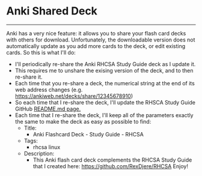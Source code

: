 # Anki Shared Deck
____________________________________________________________________________________________________________________________________________

Anki has a very nice feature: it allows you to share your flash card decks with others for download. Unfortunately, the downloadable version does not automatically update as you add more cards to the deck, or edit existing cards.  So this is what I'll do:
- I'll periodically re-share the Anki RHCSA Study Guide deck as I update it. 
- This requires me to unshare the exising version of the deck, and to then re-share it.  
- Each time that you re-share a deck, the numerical string at the end of its web address changes (e.g. https://ankiweb.net/decks/share/12345678910)
- So each time that I re-share the deck, I'll update the RHSCA Study Guide GitHub [README.md page.](../README.md)
- Each time that I re-share the deck, I'll keep all of the parameters exactly the same to make the deck as easy as possible to find:
	- Title:
		- Anki Flashcard Deck - Study Guide - RHCSA
	- Tags:
		- rhcsa linux
	- Description:
		- This Anki flash card deck complements the RHCSA Study Guide that I created here: https://github.com/RexDjere/RHCSA  Enjoy! 
	 
